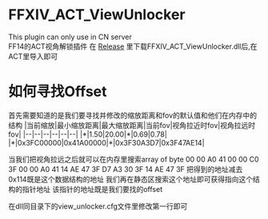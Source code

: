 # FFXIV_ACT_ViewUnlocker
This plugin can only use in CN server  
FF14的ACT视角解锁插件
在 [Release](https://github.com/svr2kos2/FFXIV_ACT_ViewUnlocker/releases) 里下载FFXIV_ACT_ViewUnlocker.dll后,在ACT里导入即可  

# 如何寻找Offset
首先需要知道的是我们要寻找并修改的缩放距离和fov的默认值和他们在内存中的结构
|当前缩放|最小缩放距离|最大缩放距离|当前fov|视角拉近时fov|视角拉远时fov|
|--|--|--|--|--|--|
|\*|1.50|20.00|\*|0.69|0.78|
|\*|0x3FC00000|0x41A00000|\*|0x3F30A3D7|0x3F47AE14|

当我们把视角拉远之后就可以在内存里搜索array of byte 
00 00 A0 41 00 00 C0 3F 00 00 A0 41 14 AE 47 3F D7 A3 30 3F 14 AE 47 3F
把得到的地址减去0x114既是这个数据结构的地址
我们再在静态区搜索这个地址即可获得指向这个结构的指针地址
该指针的地址既是我们要找的offset

在dll同目录下的view_unlocker.cfg文件里修改第一行即可
